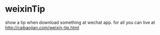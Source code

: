 weixinTip
=========

show a tip when download something at wechat app. for all you can live at http://caibaojian.com/weixin-tip.html
